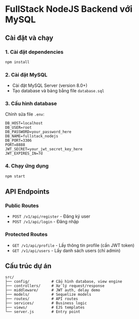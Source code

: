 # FullStack NodeJS Backend với MySQL

## Cài đặt và chạy

### 1. Cài đặt dependencies
```bash
npm install
```

### 2. Cài đặt MySQL
- Cài đặt MySQL Server (version 8.0+)
- Tạo database và bảng bằng file `database.sql`

### 3. Cấu hình database
Chỉnh sửa file `.env`:
```env
DB_HOST=localhost
DB_USER=root
DB_PASSWORD=your_password_here
DB_NAME=fullstack_nodejs
DB_PORT=3306
PORT=8888
JWT_SECRET=your_jwt_secret_key_here
JWT_EXPIRES_IN=7d
```

### 4. Chạy ứng dụng
```bash
npm start
```

## API Endpoints

### Public Routes
- `POST /v1/api/register` - Đăng ký user
- `POST /v1/api/login` - Đăng nhập

### Protected Routes
- `GET /v1/api/profile` - Lấy thông tin profile (cần JWT token)
- `GET /v1/api/users` - Lấy danh sách users (chỉ admin)

## Cấu trúc dự án
```
src/
├── config/          # Cấu hình database, view engine
├── controllers/     # Xử lý request/response
├── middleware/      # JWT auth, delay demo
├── models/          # Sequelize models
├── routes/          # API routes
├── services/        # Business logic
├── views/           # EJS templates
└── server.js        # Entry point
```



